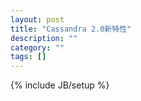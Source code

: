 ```yaml
---
layout: post
title: "Cassandra 2.0新特性"
description: ""
category: ""
tags: []
---
```

{% include JB/setup %}
